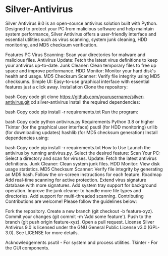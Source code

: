 # Silver-Antivirus
Silver Antivirus 9.0 is an open-source antivirus solution built with Python. Designed to protect your PC from malicious software and help maintain system performance, Silver Antivirus offers a user-friendly interface and essential utilities such as virus scanning, system junk cleaning, HDD monitoring, and MD5 checksum verification.


Features
PC Virus Scanning: Scan your directories for malware and malicious files.
Antivirus Update: Fetch the latest virus definitions to keep your antivirus up-to-date.
Junk Cleaner: Clean temporary files to free up space and improve performance.
HDD Monitor: Monitor your hard disk's health and usage.
MD5 Checksum Scanner: Verify file integrity using MD5 checksums.
Simple UI: Easy-to-use graphical interface with essential features just a click away.
Installation
Clone the repository:

bash
Copy code
git clone https://github.com/yourusername/silver-antivirus.git
cd silver-antivirus
Install the required dependencies:

bash
Copy code
pip install -r requirements.txt
Run the program:

bash
Copy code
python antivirus.py
Requirements
Python 3.8 or higher
Tkinter (for the graphical user interface)
psutil (for HDD monitoring)
urllib (for downloading updates)
hashlib (for MD5 checksum generation)
Install dependencies using:

bash
Copy code
pip install -r requirements.txt
How to Use
Launch the antivirus by running antivirus.py.
Select the desired feature:
Scan Your PC: Select a directory and scan for viruses.
Update: Fetch the latest antivirus definitions.
Junk Cleaner: Clean system junk files.
HDD Monitor: View disk usage statistics.
MD5 Checksum Scanner: Verify file integrity by generating an MD5 hash.
Follow the on-screen instructions for each feature.
Roadmap
 Add real-time scanning for active protection.
 Extend virus signature database with more signatures.
 Add system tray support for background operation.
 Improve the junk cleaner to handle more file types and directories.
 Add support for multi-threaded scanning.
Contributing
Contributions are welcome! Please follow the guidelines below:

Fork the repository.
Create a new branch (git checkout -b feature-xyz).
Commit your changes (git commit -m 'Add some feature').
Push to the branch (git push origin feature-xyz).
Open a pull request.
License
Silver Antivirus 9.0 is licensed under the GNU General Public License v3.0 (GPL-3.0). See LICENSE for more details.

Acknowledgements
psutil - For system and process utilities.
Tkinter - For the GUI components.
